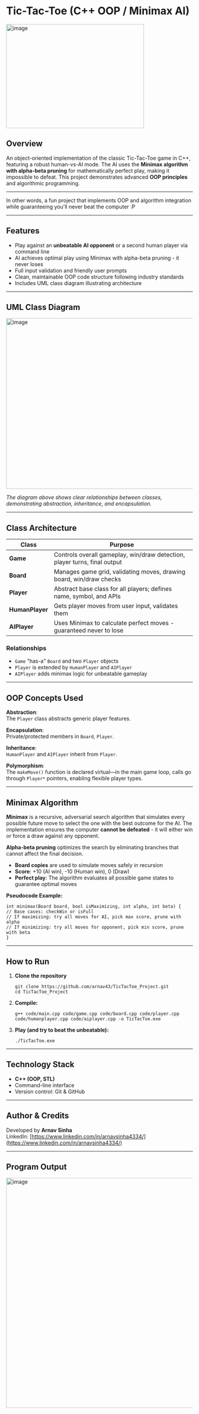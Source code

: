 # Tic-Tac-Toe (C++ OOP / Minimax AI)

<img width="372" height="280" alt="image" src="https://github.com/user-attachments/assets/b14ae641-c945-424b-abec-63883a66a5ab" />

## Overview

An object-oriented implementation of the classic Tic-Tac-Toe game in C++, featuring a robust human-vs-AI mode. The AI uses the **Minimax algorithm with alpha-beta pruning** for mathematically perfect play, making it impossible to defeat. This project demonstrates advanced **OOP principles** and algorithmic programming.

---

In other words, a fun project that implements OOP and algorithm integration while guaranteeing you'll never beat the computer :P

---

## Features

- Play against an **unbeatable AI opponent** or a second human player via command line
- AI achieves optimal play using Minimax with alpha-beta pruning - it never loses
- Full input validation and friendly user prompts
- Clean, maintainable OOP code structure following industry standards
- Includes UML class diagram illustrating architecture

---

## UML Class Diagram

<img width="612" height="460" alt="image" src="https://github.com/user-attachments/assets/49cc879b-be78-48c8-9eb4-1f16a97585c8" />

_The diagram above shows clear relationships between classes, demonstrating abstraction, inheritance, and encapsulation._

---

## Class Architecture

| Class           | Purpose                                                                   |
| --------------- | ------------------------------------------------------------------------- |
| **Game**        | Controls overall gameplay, win/draw detection, player turns, final output |
| **Board**       | Manages game grid, validating moves, drawing board, win/draw checks       |
| **Player**      | Abstract base class for all players; defines name, symbol, and APIs       |
| **HumanPlayer** | Gets player moves from user input, validates them                         |
| **AIPlayer**    | Uses Minimax to calculate perfect moves - guaranteed never to lose        |

### Relationships

- `Game` "has-a" `Board` and two `Player` objects
- `Player` is extended by `HumanPlayer` and `AIPlayer`
- `AIPlayer` adds minimax logic for unbeatable gameplay

---

## OOP Concepts Used

**Abstraction**:  
The `Player` class abstracts generic player features.

**Encapsulation**:  
Private/protected members in `Board`, `Player`.

**Inheritance**:  
`HumanPlayer` and `AIPlayer` inherit from `Player`.

**Polymorphism**:  
The `makeMove()` function is declared virtual—in the main game loop, calls go through `Player*` pointers, enabling flexible player types.

---

## Minimax Algorithm

**Minimax** is a recursive, adversarial search algorithm that simulates every possible future move to select the one with the best outcome for the AI. The implementation ensures the computer **cannot be defeated** - it will either win or force a draw against any opponent.

**Alpha-beta pruning** optimizes the search by eliminating branches that cannot affect the final decision.

- **Board copies** are used to simulate moves safely in recursion
- **Score**: +10 (AI win), -10 (Human win), 0 (Draw)
- **Perfect play**: The algorithm evaluates all possible game states to guarantee optimal moves

**Pseudocode Example:**

```
int minimax(Board board, bool isMaximizing, int alpha, int beta) {
// Base cases: checkWin or isFull
// If maximizing: try all moves for AI, pick max score, prune with alpha
// If minimizing: try all moves for opponent, pick min score, prune with beta
}
```

---

## How to Run

1. **Clone the repository**

   ```
   git clone https://github.com/arnav43/TicTacToe_Project.git
   cd TicTacToe_Project
   ```

2. **Compile:**

   ```
   g++ code/main.cpp code/game.cpp code/board.cpp code/player.cpp code/humanplayer.cpp code/aiplayer.cpp -o TicTacToe.exe
   ```

3. **Play (and try to beat the unbeatable):**
   ```
   ./TicTacToe.exe
   ```

---

## Technology Stack

- **C++ (OOP, STL)**
- Command-line interface
- Version control: Git & GitHub

---

## Author & Credits

Developed by **Arnav Sinha**  
LinkedIn: [https://www.linkedin.com/in/arnavsinha4334/](https://www.linkedin.com/in/arnavsinha4334/)

---

## Program Output

<img width="815" height="620" alt="image" src="https://github.com/user-attachments/assets/b13e8bb6-9dfe-4547-a306-b962289b4dec" />
